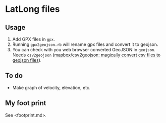 # LatLong files

## Usage

1. Add GPX files in `gpx`.
1. Running `gpx2geojson.rb` will rename gpx files and convert it to geojson.
1. You can check with you web browser converted GeoJSON in `geojson`.  Needs `csv2geojson` ([mapbox/csv2geojson: magically convert csv files to geojson files](https://github.com/mapbox/csv2geojson)).

## To do

- Make graph of velocity, elevation, etc.

## My foot print
See <footprint.md>.